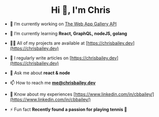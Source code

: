 <h1 align="center">Hi 👋, I'm Chris</h1>

- 🔭 I’m currently working on [The Web App Gallery API](https://github.com/the-HTML-5/web_app_gallery/tree/feat/server_webapp/packages/server)

- 🌱 I’m currently learning **React, GraphQL, nodeJS, golang**

- 👨‍💻 All of my projects are available at [https://chrisbailey.dev](https://chrisbailey.dev)

- 📝 I regularly write articles on [https://chrisbailey.dev](https://chrisbailey.dev)

- 💬 Ask me about **react & node**

- 📫 How to reach me **me@chrisbailey.dev**

- 📄 Know about my experiences [https://www.linkedin.com/in/cbbailey/](https://www.linkedin.com/in/cbbailey/)

- ⚡ Fun fact **Recently found a passion for playing tennis 🎾**
